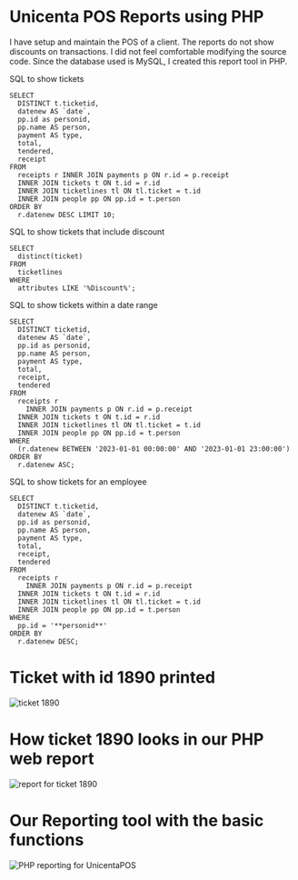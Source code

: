 # Unicenta POS Reports using PHP

I have setup and maintain the POS of a client. The reports do not show discounts on transactions.
I did not feel comfortable modifying the source code. Since the database used is MySQL, I created this report tool in PHP.

SQL to show tickets
```
SELECT 
  DISTINCT t.ticketid,
  datenew AS `date`, 
  pp.id as personid, 
  pp.name AS person,
  payment AS type, 
  total, 
  tendered,
  receipt
FROM
  receipts r INNER JOIN payments p ON r.id = p.receipt
  INNER JOIN tickets t ON t.id = r.id
  INNER JOIN ticketlines tl ON tl.ticket = t.id
  INNER JOIN people pp ON pp.id = t.person
ORDER BY 
  r.datenew DESC LIMIT 10;
```

SQL to show tickets that include discount
```
SELECT 
  distinct(ticket) 
FROM 
  ticketlines 
WHERE 
  attributes LIKE '%Discount%';
```

SQL to show tickets within a date range
```
SELECT 
  DISTINCT ticketid,
  datenew AS `date`, 
  pp.id as personid, 
  pp.name AS person,
  payment AS type, 
  total,   
  receipt,
  tendered
FROM
  receipts r
    INNER JOIN payments p ON r.id = p.receipt
  INNER JOIN tickets t ON t.id = r.id
  INNER JOIN ticketlines tl ON tl.ticket = t.id
  INNER JOIN people pp ON pp.id = t.person
WHERE
  (r.datenew BETWEEN '2023-01-01 00:00:00' AND '2023-01-01 23:00:00') 
ORDER BY 
  r.datenew ASC;
```
SQL to show tickets for an employee
```
SELECT 
  DISTINCT t.ticketid,
  datenew AS `date`, 
  pp.id as personid, 
  pp.name AS person, 
  payment AS type, 
  total, 
  receipt,
  tendered
FROM
  receipts r
    INNER JOIN payments p ON r.id = p.receipt
  INNER JOIN tickets t ON t.id = r.id
  INNER JOIN ticketlines tl ON tl.ticket = t.id
  INNER JOIN people pp ON pp.id = t.person
WHERE
  pp.id = '**personid**'				
ORDER BY 
  r.datenew DESC;
```

# Ticket with id 1890 printed

![ticket 1890](https://github.com/wilwad/php-reporting-for-unicentaopos/blob/main/ticket-1890.png?raw=true)

# How ticket 1890 looks in our PHP web report

![report for ticket 1890](https://github.com/wilwad/php-reporting-for-unicentaopos/blob/main/1890-report.png?raw=true)

# Our Reporting tool with the basic functions

![PHP reporting for UnicentaPOS](https://github.com/wilwad/php-reporting-for-unicentaopos/blob/main/php-reporting.png?raw=true)
